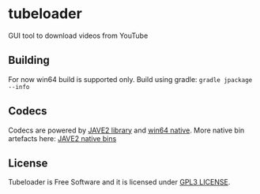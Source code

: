 # tubeloader

GUI tool to download videos from YouTube

## Building

For now win64 build is supported only.
Build using gradle: `gradle jpackage --info`

## Codecs
Codecs are powered by [JAVE2 library](https://github.com/a-schild/jave2) and [win64 native](https://mvnrepository.com/artifact/ws.schild/jave-nativebin-win64). 
More native bin artefacts here: [JAVE2 native bins](https://mvnrepository.com/search?q=ws.schild%3Ajave-nativebin)

## License

Tubeloader is Free Software and it is licensed under [GPL3 LICENSE](https://github.com/averkhoglyad/tubeloader/blob/master/LICENSE).
